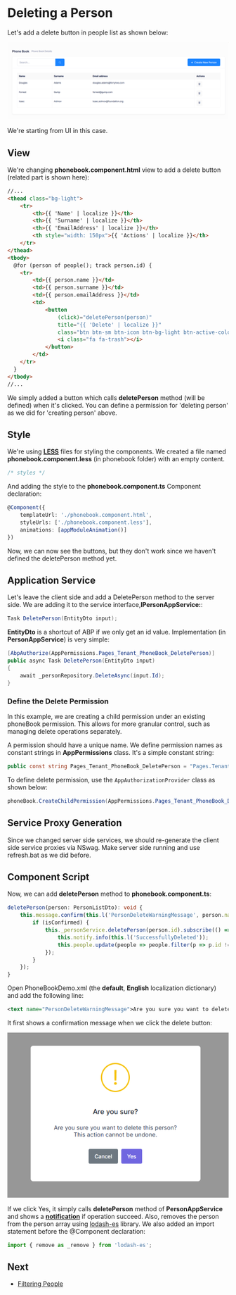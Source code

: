 # Deleting a Person

Let's add a delete button in people list as shown below:

<img src="images/phonebook-people-delete-button-2.png" alt="Delete person" class="img-thumbnail" />

We're starting from UI in this case.

## View

We're changing **phonebook.component.html** view to add a delete button
(related part is shown here):

```html
//...
<thead class="bg-light">
    <tr>
        <th>{{ 'Name' | localize }}</th>
        <th>{{ 'Surname' | localize }}</th>
        <th>{{ 'EmailAddress' | localize }}</th>
        <th style="width: 150px">{{ 'Actions' | localize }}</th>
    </tr>
</thead>
<tbody>
  @for (person of people(); track person.id) {
    <tr>
        <td>{{ person.name }}</td>
        <td>{{ person.surname }}</td>
        <td>{{ person.emailAddress }}</td>
        <td>
            <button
                (click)="deletePerson(person)"
                title="{{ 'Delete' | localize }}"
                class="btn btn-sm btn-icon btn-bg-light btn-active-color-danger">
                <i class="fa fa-trash"></i>
            </button>
        </td>
    </tr>
  }
</tbody>
//...

```

We simply added a button which calls **deletePerson** method (will be
defined) when it's clicked. You can define a permission for 'deleting
person' as we did for 'creating person' above.

## Style

We're using **[LESS](http://lesscss.org/)** files for styling the components. We created a file named **phonebook.component.less** (in
phonebook folder) with an empty content.

```css
/* styles */
```

And adding the style to the **phonebook.component.ts** Component
declaration:

```typescript
@Component({
    templateUrl: './phonebook.component.html',
    styleUrls: ['./phonebook.component.less'],
    animations: [appModuleAnimation()]
})
```

Now, we can now see the buttons, but they don't work since we haven't
defined the deletePerson method yet.

## Application Service

Let's leave the client side and add a DeletePerson method to the server
side. We are adding it to the service interface,**IPersonAppService:**:

```csharp
Task DeletePerson(EntityDto input);
```

**EntityDto** is a shortcut of ABP if we only get an id value.
Implementation (in **PersonAppService**) is very simple:

```csharp
[AbpAuthorize(AppPermissions.Pages_Tenant_PhoneBook_DeletePerson)]
public async Task DeletePerson(EntityDto input)
{
    await _personRepository.DeleteAsync(input.Id);
}
```

### Define the Delete Permission


In this example, we are creating a child permission under an existing phoneBook permission. This allows for more granular control, such as managing delete operations separately.

A permission should have a unique name. We define permission names as constant strings in **AppPermissions** class. It's a simple constant string:

```csharp
public const string Pages_Tenant_PhoneBook_DeletePerson = "Pages.Tenant.PhoneBook.DeletePerson";
```

To define delete permission, use the `AppAuthorizationProvider` class as shown below:

```csharp
phoneBook.CreateChildPermission(AppPermissions.Pages_Tenant_PhoneBook_DeletePerson, L("DeletePerson"), multiTenancySides: MultiTenancySides.Tenant);
```

## Service Proxy Generation

Since we changed server side services, we should re-generate the client
side service proxies via NSwag. Make server side running and use
refresh.bat as we did before.

## Component Script

Now, we can add **deletePerson** method to **phonebook.component.ts**:

```typescript
deletePerson(person: PersonListDto): void {
    this.message.confirm(this.l('PersonDeleteWarningMessage', person.name), this.l('AreYouSure'), (isConfirmed) => {
        if (isConfirmed) {
            this._personService.deletePerson(person.id).subscribe(() => {
                this.notify.info(this.l('SuccessfullyDeleted'));
                this.people.update(people => people.filter(p => p.id !== person.id));
            });
        }
    });
}
```

Open PhoneBookDemo.xml (the **default**, **English** localization dictionary) and add the following line:

```xml
<text name="PersonDeleteWarningMessage">Are you sure you want to delete this person? This action cannot be undone.</text>
```

It first shows a confirmation message when we click the delete button:

<img src="images/confirmation-delete-person-2.png" alt="Confirmation message" class="img-thumbnail" />

If we click Yes, it simply calls **deletePerson** method of
**PersonAppService** and shows a
**[notification](https://aspnetboilerplate.com/Pages/Documents/Javascript-API/Notification)**
if operation succeed. Also, removes the person from the person array
using [lodash-es](https://lodash.com/) library. We also added an import
statement before the @Component declaration:

```typescript
import { remove as _remove } from 'lodash-es';
```

## Next

* [Filtering People](Developing-Step-By-Step-Angular-Filtering-People)